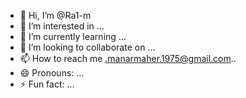 - 👋 Hi, I’m @Ra1-m
- 👀 I’m interested in ...
- 🌱 I’m currently learning ...
- 💞️ I’m looking to collaborate on ...
- 📫 How to reach me .manarmaher.1975@gmail.com..
- 😄 Pronouns: ...
- ⚡ Fun fact: ...

<!---
Ra1-m/Ra1-m is a ✨ special ✨ repository because its `README.md` (this file) appears on your GitHub profile.
You can click the Preview link to take a look at your changes.
--->
